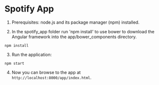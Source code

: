 Spotify App
===========

1. Prerequisites: node.js and its package manager (npm) installed.

2. In the spotify_app folder run 'npm install' to use bower to download the Angular framework into the app/bower_components directory.

```
npm install
```

3. Run the application:

```
npm start
```

4. Now you can browse to the app at `http://localhost:8000/app/index.html`.

















